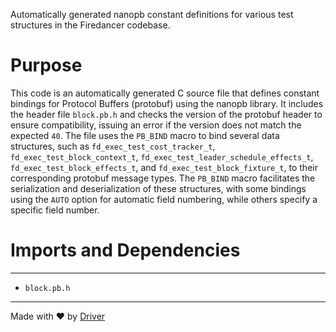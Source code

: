 <!--------------------------------------------------------------------------------->
<!-- IMPORTANT: This file is auto-generated by Driver (https://driver.ai). -------->
<!-- Manual edits may be overwritten on future commits. --------------------------->
<!--------------------------------------------------------------------------------->

Automatically generated nanopb constant definitions for various test structures in the Firedancer codebase.

# Purpose
This code is an automatically generated C source file that defines constant bindings for Protocol Buffers (protobuf) using the nanopb library. It includes the header file `block.pb.h` and checks the version of the protobuf header to ensure compatibility, issuing an error if the version does not match the expected `40`. The file uses the `PB_BIND` macro to bind several data structures, such as `fd_exec_test_cost_tracker_t`, `fd_exec_test_block_context_t`, `fd_exec_test_leader_schedule_effects_t`, `fd_exec_test_block_effects_t`, and `fd_exec_test_block_fixture_t`, to their corresponding protobuf message types. The `PB_BIND` macro facilitates the serialization and deserialization of these structures, with some bindings using the `AUTO` option for automatic field numbering, while others specify a specific field number.
# Imports and Dependencies

---
- `block.pb.h`



---
Made with ❤️ by [Driver](https://www.driver.ai/)
